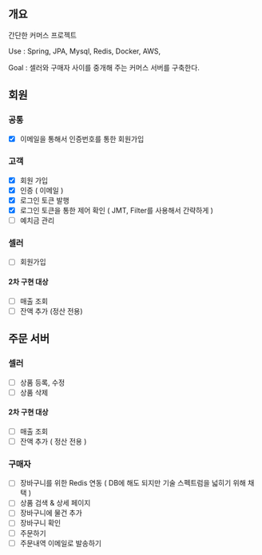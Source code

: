 ## 개요
간단한 커머스 프로젝트

Use : Spring, JPA, Mysql, Redis, Docker, AWS,

Goal : 셀러와 구매자 사이를 중개해 주는 커머스 서버를 구축한다.

## 회원
### 공통
- [x] 이메일을 통해서 인증번호를 통한 회원가입

### 고객
- [x] 회원 가입
- [x] 인증 ( 이메일 )
- [x] 로그인 토큰 발행
- [x] 로그인 토큰을 통한 제어 확인 ( JMT, Filter를 사용해서 간략하게 )
- [ ] 예치금 관리

### 셀러
- [ ] 회원가입
#### 2차 구현 대상
- [ ] 매출 조회
- [ ] 잔액 추가 (정산 전용)

## 주문 서버
### 셀러
- [ ] 상품 등록, 수정
- [ ] 상품 삭제
#### 2차 구현 대상
- [ ] 매출 조회
- [ ] 잔액 추가 ( 정산 전용 )

### 구매자
- [ ] 장바구니를 위한 Redis 연동 ( DB에 해도 되지만 기술 스펙트럼을 넓히기 위해 채택 )
- [ ] 상품 검색 & 상세 페이지
- [ ] 장바구니에 물건 추가
- [ ] 장바구니 확인
- [ ] 주문하기
- [ ] 주문내역 이메일로 발송하기
